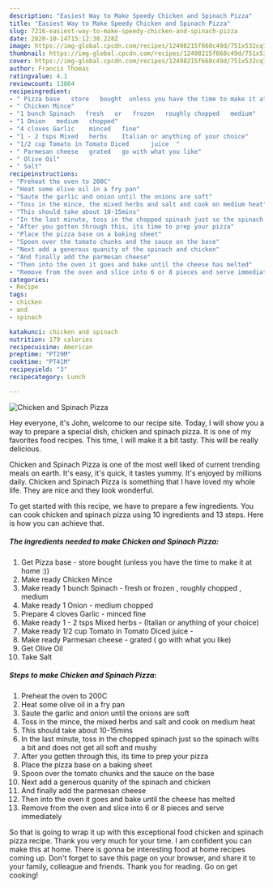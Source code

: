 ```yaml
---
description: "Easiest Way to Make Speedy Chicken and Spinach Pizza"
title: "Easiest Way to Make Speedy Chicken and Spinach Pizza"
slug: 7216-easiest-way-to-make-speedy-chicken-and-spinach-pizza
date: 2020-10-14T15:12:38.228Z
image: https://img-global.cpcdn.com/recipes/12498215f668c49d/751x532cq70/chicken-and-spinach-pizza-recipe-main-photo.jpg
thumbnail: https://img-global.cpcdn.com/recipes/12498215f668c49d/751x532cq70/chicken-and-spinach-pizza-recipe-main-photo.jpg
cover: https://img-global.cpcdn.com/recipes/12498215f668c49d/751x532cq70/chicken-and-spinach-pizza-recipe-main-photo.jpg
author: Francis Thomas
ratingvalue: 4.1
reviewcount: 13004
recipeingredient:
- " Pizza base   store   bought  unless you have the time to make it at home "
- " Chicken Mince"
- "1 bunch Spinach   fresh   or   frozen   roughly chopped   medium"
- "1 Onion   medium   chopped"
- "4 cloves Garlic    minced   fine"
- "1 - 2 tsps Mixed   herbs    Italian or anything of your choice"
- "1/2 cup Tomato in Tomato Diced      juice  "
- " Parmesan cheese   grated   go with what you like"
- " Olive Oil"
- " Salt"
recipeinstructions:
- "Preheat the oven to 200C"
- "Heat some olive oil in a fry pan"
- "Saute the garlic and onion until the onions are soft"
- "Toss in the mince, the mixed herbs and salt and cook on medium heat"
- "This should take about 10-15mins"
- "In the last minute, toss in the chopped spinach just so the spinach wilts a bit and does not get all soft and mushy"
- "After you gotten through this, its time to prep your pizza"
- "Place the pizza base on a baking sheet"
- "Spoon over the tomato chunks and the sauce on the base"
- "Next add a generous quanity of the spinach and chicken"
- "And finally add the parmesan cheese"
- "Then into the oven it goes and bake until the cheese has melted"
- "Remove from the oven and slice into 6 or 8 pieces and serve immediately"
categories:
- Recipe
tags:
- chicken
- and
- spinach

katakunci: chicken and spinach 
nutrition: 179 calories
recipecuisine: American
preptime: "PT29M"
cooktime: "PT41M"
recipeyield: "3"
recipecategory: Lunch

---
```



![Chicken and Spinach Pizza](https://img-global.cpcdn.com/recipes/12498215f668c49d/751x532cq70/chicken-and-spinach-pizza-recipe-main-photo.jpg)

Hey everyone, it's John, welcome to our recipe site. Today, I will show you a way to prepare a special dish, chicken and spinach pizza. It is one of my favorites food recipes. This time, I will make it a bit tasty. This will be really delicious.



Chicken and Spinach Pizza is one of the most well liked of current trending meals on earth. It's easy, it's quick, it tastes yummy. It's enjoyed by millions daily. Chicken and Spinach Pizza is something that I have loved my whole life. They are nice and they look wonderful.


To get started with this recipe, we have to prepare a few ingredients. You can cook chicken and spinach pizza using 10 ingredients and 13 steps. Here is how you can achieve that.

<!--inarticleads1-->

##### The ingredients needed to make Chicken and Spinach Pizza:

1. Get  Pizza base -  store   bought  (unless you have the time to make it at home :))
1. Make ready  Chicken Mince
1. Make ready 1 bunch Spinach -  fresh   or   frozen ,  roughly chopped ,  medium
1. Make ready 1 Onion -  medium   chopped
1. Prepare 4 cloves Garlic -   minced   fine
1. Make ready 1 - 2 tsps Mixed   herbs  -  (Italian or anything of your choice)
1. Make ready 1/2 cup Tomato in Tomato Diced      juice  -
1. Make ready  Parmesan cheese -  grated  ( go with what you like)
1. Get  Olive Oil
1. Take  Salt




<!--inarticleads2-->

##### Steps to make Chicken and Spinach Pizza:

1. Preheat the oven to 200C
1. Heat some olive oil in a fry pan
1. Saute the garlic and onion until the onions are soft
1. Toss in the mince, the mixed herbs and salt and cook on medium heat
1. This should take about 10-15mins
1. In the last minute, toss in the chopped spinach just so the spinach wilts a bit and does not get all soft and mushy
1. After you gotten through this, its time to prep your pizza
1. Place the pizza base on a baking sheet
1. Spoon over the tomato chunks and the sauce on the base
1. Next add a generous quanity of the spinach and chicken
1. And finally add the parmesan cheese
1. Then into the oven it goes and bake until the cheese has melted
1. Remove from the oven and slice into 6 or 8 pieces and serve immediately




So that is going to wrap it up with this exceptional food chicken and spinach pizza recipe. Thank you very much for your time. I am confident you can make this at home. There is gonna be interesting food at home recipes coming up. Don't forget to save this page on your browser, and share it to your family, colleague and friends. Thank you for reading. Go on get cooking!
